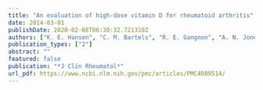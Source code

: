 ```yaml
---
title: "An evaluation of high-dose vitamin D for rheumatoid arthritis"
date: 2014-03-01
publishDate: 2020-02-08T06:30:32.721310Z
authors: ["K. E. Hansen", "C. M. Bartels", "R. E. Gangnon", "A. N. Jones", "J. Gogineni"]
publication_types: ["2"]
abstract: ""
featured: false
publication: "*J Clin Rheumatol*"
url_pdf: https://www.ncbi.nlm.nih.gov/pmc/articles/PMC4089514/
---
```


